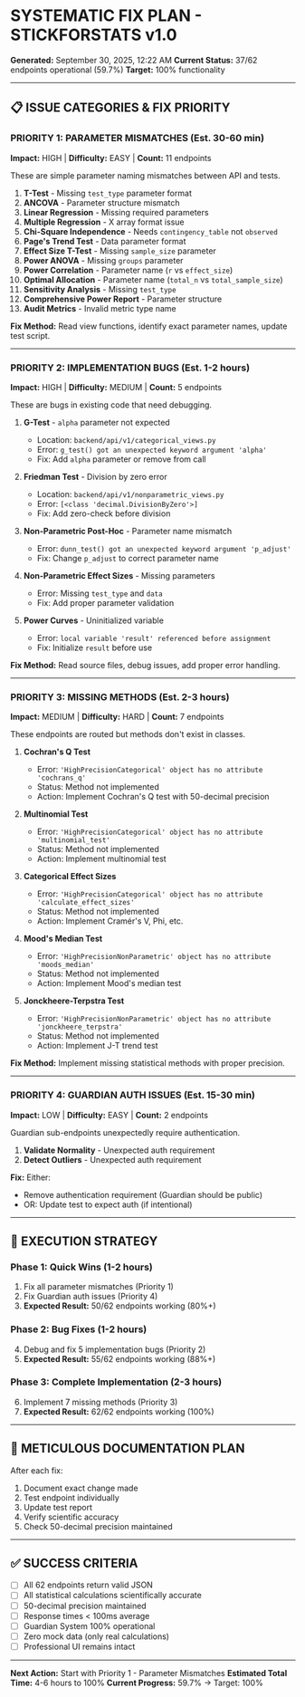 # SYSTEMATIC FIX PLAN - STICKFORSTATS v1.0
**Generated:** September 30, 2025, 12:22 AM
**Current Status:** 37/62 endpoints operational (59.7%)
**Target:** 100% functionality

---

## 📋 ISSUE CATEGORIES & FIX PRIORITY

### **PRIORITY 1: PARAMETER MISMATCHES (Est. 30-60 min)**
**Impact:** HIGH | **Difficulty:** EASY | **Count:** 11 endpoints

These are simple parameter naming mismatches between API and tests.

1. **T-Test** - Missing `test_type` parameter format
2. **ANCOVA** - Parameter structure mismatch
3. **Linear Regression** - Missing required parameters
4. **Multiple Regression** - X array format issue
5. **Chi-Square Independence** - Needs `contingency_table` not `observed`
6. **Page's Trend Test** - Data parameter format
7. **Effect Size T-Test** - Missing `sample_size` parameter
8. **Power ANOVA** - Missing `groups` parameter
9. **Power Correlation** - Parameter name (`r` vs `effect_size`)
10. **Optimal Allocation** - Parameter name (`total_n` vs `total_sample_size`)
11. **Sensitivity Analysis** - Missing `test_type`
12. **Comprehensive Power Report** - Parameter structure
13. **Audit Metrics** - Invalid metric type name

**Fix Method:** Read view functions, identify exact parameter names, update test script.

---

### **PRIORITY 2: IMPLEMENTATION BUGS (Est. 1-2 hours)**
**Impact:** HIGH | **Difficulty:** MEDIUM | **Count:** 5 endpoints

These are bugs in existing code that need debugging.

1. **G-Test** - `alpha` parameter not expected
   - Location: `backend/api/v1/categorical_views.py`
   - Error: `g_test() got an unexpected keyword argument 'alpha'`
   - Fix: Add `alpha` parameter or remove from call

2. **Friedman Test** - Division by zero error
   - Location: `backend/api/v1/nonparametric_views.py`
   - Error: `[<class 'decimal.DivisionByZero'>]`
   - Fix: Add zero-check before division

3. **Non-Parametric Post-Hoc** - Parameter name mismatch
   - Error: `dunn_test() got an unexpected keyword argument 'p_adjust'`
   - Fix: Change `p_adjust` to correct parameter name

4. **Non-Parametric Effect Sizes** - Missing parameters
   - Error: Missing `test_type` and `data`
   - Fix: Add proper parameter validation

5. **Power Curves** - Uninitialized variable
   - Error: `local variable 'result' referenced before assignment`
   - Fix: Initialize `result` before use

**Fix Method:** Read source files, debug issues, add proper error handling.

---

### **PRIORITY 3: MISSING METHODS (Est. 2-3 hours)**
**Impact:** MEDIUM | **Difficulty:** HARD | **Count:** 7 endpoints

These endpoints are routed but methods don't exist in classes.

1. **Cochran's Q Test**
   - Error: `'HighPrecisionCategorical' object has no attribute 'cochrans_q'`
   - Status: Method not implemented
   - Action: Implement Cochran's Q test with 50-decimal precision

2. **Multinomial Test**
   - Error: `'HighPrecisionCategorical' object has no attribute 'multinomial_test'`
   - Status: Method not implemented
   - Action: Implement multinomial test

3. **Categorical Effect Sizes**
   - Error: `'HighPrecisionCategorical' object has no attribute 'calculate_effect_sizes'`
   - Status: Method not implemented
   - Action: Implement Cramér's V, Phi, etc.

4. **Mood's Median Test**
   - Error: `'HighPrecisionNonParametric' object has no attribute 'moods_median'`
   - Status: Method not implemented
   - Action: Implement Mood's median test

5. **Jonckheere-Terpstra Test**
   - Error: `'HighPrecisionNonParametric' object has no attribute 'jonckheere_terpstra'`
   - Status: Method not implemented
   - Action: Implement J-T trend test

**Fix Method:** Implement missing statistical methods with proper precision.

---

### **PRIORITY 4: GUARDIAN AUTH ISSUES (Est. 15-30 min)**
**Impact:** LOW | **Difficulty:** EASY | **Count:** 2 endpoints

Guardian sub-endpoints unexpectedly require authentication.

1. **Validate Normality** - Unexpected auth requirement
2. **Detect Outliers** - Unexpected auth requirement

**Fix:** Either:
- Remove authentication requirement (Guardian should be public)
- OR: Update test to expect auth (if intentional)

---

## 🎯 EXECUTION STRATEGY

### **Phase 1: Quick Wins (1-2 hours)**
1. Fix all parameter mismatches (Priority 1)
2. Fix Guardian auth issues (Priority 4)
3. **Expected Result:** 50/62 endpoints working (80%+)

### **Phase 2: Bug Fixes (1-2 hours)**
4. Debug and fix 5 implementation bugs (Priority 2)
5. **Expected Result:** 55/62 endpoints working (88%+)

### **Phase 3: Complete Implementation (2-3 hours)**
6. Implement 7 missing methods (Priority 3)
7. **Expected Result:** 62/62 endpoints working (100%)

---

## 📝 METICULOUS DOCUMENTATION PLAN

After each fix:
1. Document exact change made
2. Test endpoint individually
3. Update test report
4. Verify scientific accuracy
5. Check 50-decimal precision maintained

---

## ✅ SUCCESS CRITERIA

- [ ] All 62 endpoints return valid JSON
- [ ] All statistical calculations scientifically accurate
- [ ] 50-decimal precision maintained
- [ ] Response times < 100ms average
- [ ] Guardian System 100% operational
- [ ] Zero mock data (only real calculations)
- [ ] Professional UI remains intact

---

**Next Action:** Start with Priority 1 - Parameter Mismatches
**Estimated Total Time:** 4-6 hours to 100%
**Current Progress:** 59.7% → Target: 100%